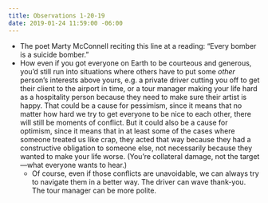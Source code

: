 ```yaml
---
title: Observations 1-20-19
date: 2019-01-24 11:59:00 -06:00
---
```


- The poet Marty McConnell reciting this line at a reading: “Every bomber is a suicide bomber.”
- How even if you got everyone on Earth to be courteous and generous, you’d still run into situations where others have to put some *other* person’s interests above yours, e.g. a private driver cutting you off to get their client to the airport in time, or a tour manager making your life hard as a hospitality person because they need to make sure their artist is happy. That could be a cause for pessimism, since it means that no matter how hard we try to get everyone to be nice to each other, there will still be moments of conflict. But it could also be a cause for optimism, since it means that in at least some of the cases where someone treated us like crap, they acted that way because they had a constructive obligation to someone else, not necessarily because they wanted to make your life worse. (You’re collateral damage, not the target—what everyone wants to hear.)
	- Of course, even if those conflicts are unavoidable, we can always try to navigate them in a better way. The driver can wave thank-you. The tour manager can be more polite.